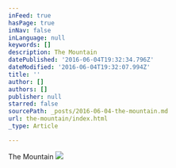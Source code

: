 ```yaml
---
inFeed: true
hasPage: true
inNav: false
inLanguage: null
keywords: []
description: The Mountain
datePublished: '2016-06-04T19:32:34.796Z'
dateModified: '2016-06-04T19:32:07.994Z'
title: ''
author: []
authors: []
publisher: null
starred: false
sourcePath: _posts/2016-06-04-the-mountain.md
url: the-mountain/index.html
_type: Article

---
```

The Mountain
![](https://the-grid-user-content.s3-us-west-2.amazonaws.com/f7e0c176-76d4-4710-9c9c-867023bc1258.jpg)